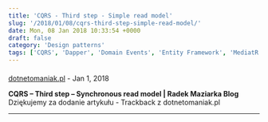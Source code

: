 ```yaml
---
title: 'CQRS - Third step - Simple read model'
slug: '/2018/01/08/cqrs-third-step-simple-read-model/'
date: Mon, 08 Jan 2018 10:33:54 +0000
draft: false
category: 'Design patterns'
tags: ['CQRS', 'Dapper', 'Domain Events', 'Entity Framework', 'MediatR']
---
```



#### 
[dotnetomaniak.pl](https://dotnetomaniak.pl/CQRS-Third-step-Synchronous-read-model-Radek-Maziarka-Blog "") - <time datetime="2018-01-08 20:55:38">Jan 1, 2018</time>

**CQRS – Third step – Synchronous read model | Radek Maziarka Blog** Dziękujemy za dodanie artykułu - Trackback z dotnetomaniak.pl
<hr />

